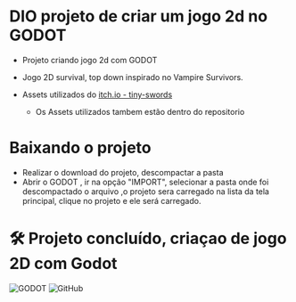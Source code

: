 # DIO projeto de criar um jogo 2d no GODOT
* Projeto criando jogo 2d com GODOT
  
* Jogo 2D survival, top down
inspirado no Vampire Survivors.
* Assets utilizados do [itch.io - tiny-swords](https://pixelfrog-assets.itch.io/tiny-swords)
  * Os Assets utilizados tambem estão dentro do repositorio
# Baixando o projeto
* Realizar o download do projeto, descompactar a pasta
* Abrir o GODOT , ir na opção "IMPORT", selecionar a pasta onde foi descompactado o arquivo ,o projeto sera carregado na lista da tela principal, clique no projeto e ele será carregado.
#  🛠 Projeto concluído, criaçao de jogo 2D com Godot

![GODOT](https://img.shields.io/badge/Godot%20Engine-478CBF?logo=godotengine&logoColor=fff&style=flat)
![GitHub](https://img.shields.io/badge/GitHub-100000?style=for-the-badge&logo=github&logoColor=white)
